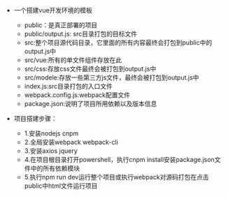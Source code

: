 - 一个搭建vue开发环境的模板
  - public：是真正部署的项目
  - public/output.js: src目录打包的目标文件
  - src:整个项目源代码目录，它里面的所有内容最终会打包到public中的output.js中
  - src/vue:所有的单文件组件存放在此
  - src/css:存放css文件最终会被打包到output.js中
  - src/modele:存放一些第三方js文件，最终会被打包到output.js中
  - index.js:src目录打包的入口文件
  - webpack.config.js:webpack配置文件
  - package.json:说明了项目所用依赖以及版本信息

- 项目搭建步骤：
  - 1.安装nodejs cnpm 
  - 2.全局安装webpack webpack-cli 
  - 3.安装axios jquery 
  - 4.在项目根目录打开powershell，执行cnpm install安装package.json文件中的所有依赖模块 
  - 5.执行npm run dev运行整个项目或执行webpack对源码打包在点击public中html文件运行项目
